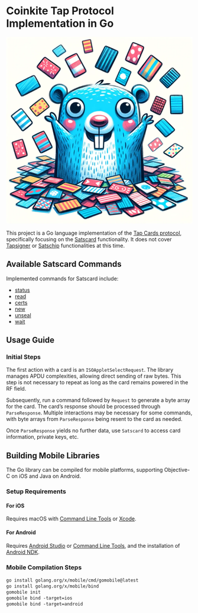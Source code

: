 # Coinkite Tap Protocol Implementation in Go

![Gopher Logo](gopher.png)

This project is a Go language implementation of the [Tap Cards protocol](https://dev.coinkite.cards/docs/protocol.html), specifically focusing on the [Satscard](https://satscard.com) functionality. It does not cover [Tapsigner](https://tapsigner.com) or [Satschip](https://satschip.com) functionalities at this time.

## Available Satscard Commands

Implemented commands for Satscard include:

* [status](https://dev.coinkite.cards/docs/protocol.html#status)
* [read](https://dev.coinkite.cards/docs/protocol.html#read)
* [certs](https://dev.coinkite.cards/docs/protocol.html#certs)
* [new](https://dev.coinkite.cards/docs/protocol.html#new)
* [unseal](https://dev.coinkite.cards/docs/protocol.html#unseal)
* [wait](https://dev.coinkite.cards/docs/protocol.html#wait)

## Usage Guide

### Initial Steps

The first action with a card is an `ISOAppletSelectRequest`. The library manages APDU complexities, allowing direct sending of raw bytes. This step is not necessary to repeat as long as the card remains powered in the RF field.

Subsequently, run a command followed by `Request` to generate a byte array for the card. The card’s response should be processed through `ParseResponse`. Multiple interactions may be necessary for some commands, with byte arrays from `ParseResponse` being resent to the card as needed.

Once `ParseResponse` yields no further data, use `Satscard` to access card information, private keys, etc.

## Building Mobile Libraries

The Go library can be compiled for mobile platforms, supporting Objective-C on iOS and Java on Android.

### Setup Requirements

#### For iOS

Requires macOS with [Command Line Tools](https://developer.apple.com/download/all/?q=command%20line%20tools) or [Xcode](https://apps.apple.com/app/xcode/id497799835).

#### For Android

Requires [Android Studio](https://developer.android.com/studio) or [Command Line Tools](https://developer.android.com/studio#downloads), and the installation of [Android NDK](https://developer.android.com/ndk/).

### Mobile Compilation Steps

```shell
go install golang.org/x/mobile/cmd/gomobile@latest
go install golang.org/x/mobile/bind
gomobile init
gomobile bind -target=ios
gomobile bind -target=android
```
